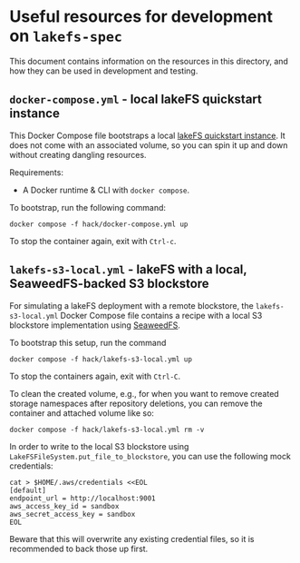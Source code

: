 # Useful resources for development on `lakefs-spec`

This document contains information on the resources in this directory, and how they can be used in development and testing.

## `docker-compose.yml` - local lakeFS quickstart instance

This Docker Compose file bootstraps a local [lakeFS quickstart instance](https://docs.lakefs.io/quickstart/launch.html).
It does not come with an associated volume, so you can spin it up and down without creating dangling resources.

Requirements:
* A Docker runtime & CLI with `docker compose`.

To bootstrap, run the following command:

```shell
docker compose -f hack/docker-compose.yml up
```

To stop the container again, exit with `Ctrl-c`.

## `lakefs-s3-local.yml` - lakeFS with a local, SeaweedFS-backed S3 blockstore

For simulating a lakeFS deployment with a remote blockstore, the `lakefs-s3-local.yml` Docker Compose file contains a
recipe with a local S3 blockstore implementation using [SeaweedFS](https://github.com/seaweedfs/seaweedfs/wiki).

To bootstrap this setup, run the command

```shell
docker compose -f hack/lakefs-s3-local.yml up
```

To stop the containers again, exit with `Ctrl-C`.

To clean the created volume, e.g., for when you want to remove created storage namespaces after repository deletions,
you can remove the container and attached volume like so:

```shell
docker compose -f hack/lakefs-s3-local.yml rm -v
```

In order to write to the local S3 blockstore using `LakeFSFileSystem.put_file_to_blockstore`, you can use the following
mock credentials:

```shell
cat > $HOME/.aws/credentials <<EOL
[default]
endpoint_url = http://localhost:9001
aws_access_key_id = sandbox
aws_secret_access_key = sandbox
EOL
```

Beware that this will overwrite any existing credential files, so it is recommended to back those up first.
